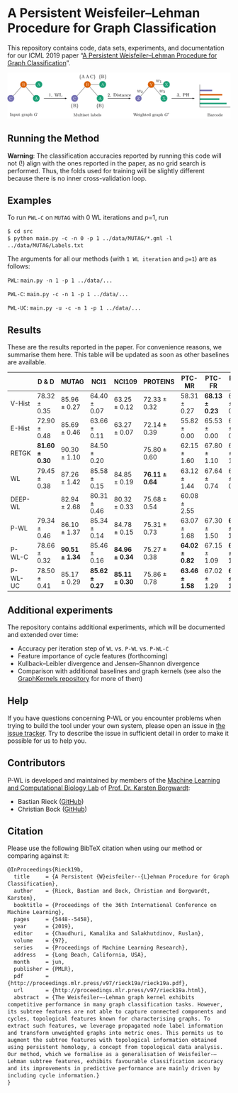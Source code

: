 # A Persistent Weisfeiler&ndash;Lehman Procedure for Graph Classification

This repository contains code, data sets, experiments, and documentation
for our ICML 2019 paper
&ldquo;[A Persistent Weisfeiler&ndash;Lehman Procedure for Graph Classification](http://proceedings.mlr.press/v97/rieck19a/rieck19a.pdf)&rdquo;.

![Workflow of the persistent Weisfeiler--Lehman procedure][logo]

[logo]: https://github.com/BorgwardtLab/P-WL/blob/master/assets/flow.png "Workflow of the persitent Weisfeiler--Lehman procedure"

## Running the Method

**Warning**: The classification accuracies reported by running this code
will not&nbsp;(!) align with the ones reported in the paper, as no grid
search is performed. Thus, the folds used for training will be slightly
different because there is no inner cross-validation loop.

## Examples

To run `PWL-C` on `MUTAG` with 0 WL iterations and p=1, run 
```
$ cd src
$ python main.py -c -n 0 -p 1 ../data/MUTAG/*.gml -l ../data/MUTAG/Labels.txt
```

The arguments for all our methods (with `1 WL iteration` and `p=1`) are as follows:

`PWL`: `main.py -n 1 -p 1 ../data/...`

`PWL-C`: `main.py -c -n 1 -p 1 ../data/...`

`PWL-UC`: `main.py -u -c -n 1 -p 1 ../data/...`

## Results

These are the results reported in the paper. For convenience reasons, we
summarise them here. This table will be updated as soon as other baselines
are available.

|             | D & D        | MUTAG        | NCI1         | NCI109       | PROTEINS     | PTC-MR       | PTC-FR       | PTC-MM       | PTC-FM       | 
|-------------|--------------|--------------|--------------|--------------|--------------|--------------|--------------|--------------|--------------| 
| V-Hist      | 78.32 ± 0.35 | 85.96 ± 0.27 | 64.40 ± 0.07 | 63.25 ± 0.12 | 72.33 ± 0.32 | 58.31 ± 0.27 | **68.13 ± 0.23** | 66.96 ± 0.51 | 57.91 ± 0.83 | 
| E-Hist      | 72.90 ± 0.48 | 85.69 ± 0.46 | 63.66 ± 0.11 | 63.27 ± 0.07 | 72.14 ± 0.39 | 55.82 ± 0.00 | 65.53 ± 0.00 | 61.61 ± 0.00 | 59.03 ± 0.00 | 
| RETGK   | **81.60 ± 0.30** | 90.30 ± 1.10 | 84.50 ± 0.20 |              | 75.80 ± 0.60 | 62.15 ± 1.60 | 67.80 ± 1.10 | 67.90 ± 1.40 | 63.90 ± 1.30 | 
| WL          | 79.45 ± 0.38 | 87.26 ± 1.42 | 85.58 ± 0.15 | 84.85 ± 0.19 | **76.11 ± 0.64** | 63.12 ± 1.44 | 67.64 ± 0.74 | 67.28 ± 0.97 | 64.80 ± 0.85 | 
| DEEP-WL |              | 82.94 ± 2.68 | 80.31 ± 0.46 | 80.32 ± 0.33 | 75.68 ± 0.54 | 60.08 ± 2.55 |              |              |              | 
| P-WL        | 79.34 ± 0.46 | 86.10 ± 1.37 | 85.34 ± 0.14 | 84.78 ± 0.15 | 75.31 ± 0.73 | 63.07 ± 1.68 | 67.30 ± 1.50 | **68.40 ± 1.17** | 64.47 ± 1.84 | 
| P-WL-C      | 78.66 ± 0.32 | **90.51 ± 1.34** | 85.46 ± 0.16 | **84.96 ± 0.34** | 75.27 ± 0.38 | **64.02 ± 0.82** | 67.15 ± 1.09 | **68.57 ± 1.76** | **65.78 ± 1.22** | 
| P-WL-UC     | 78.50 ± 0.41 | 85.17 ± 0.29 | **85.62 ± 0.27** | **85.11 ± 0.30** | 75.86 ± 0.78 | **63.46 ± 1.58**| 67.02 ± 1.29 | **68.01 ± 1.04** | **65.44 ± 1.18** | 

## Additional experiments

The repository contains additional experiments, which will be documented
and extended over time:

- Accuracy per iteration step of `WL` vs. `P-WL` vs. `P-WL-C`
- Feature importance of cycle features (forthcoming)
- Kullback&ndash;Leibler divergence and Jensen&ndash;Shannon divergence
- Comparison with additional baselines and graph kernels&nbsp;(see also
  the [GraphKernels repository](https://github.com/BorgwardtLab/GraphKernels)
  for more of them)

## Help

If you have questions concerning P-WL or you encounter problems when
trying to build the tool under your own system, please open an issue in
[the issue tracker](https://github.com/BorgwardtLab/P-WL/issues). Try to
describe the issue in sufficient detail in order to make it possible for
us to help you.

## Contributors

P-WL is developed and maintained by members of the [Machine Learning and
Computational Biology Lab](https://www.bsse.ethz.ch/mlcb) of [Prof. Dr.
Karsten Borgwardt](https://www.bsse.ethz.ch/mlcb/karsten.html):

- Bastian Rieck ([GitHub](https://github.com/Submanifold))
- Christian Bock ([GitHub](https://github.com/chrisby))

## Citation 

Please use the following BibTeX citation when using our method or
comparing against it:

    @InProceedings{Rieck19b,
      title     = {A Persistent {W}eisfeiler--{L}ehman Procedure for Graph Classification},
      author    = {Rieck, Bastian and Bock, Christian and Borgwardt, Karsten},
      booktitle = {Proceedings of the 36th International Conference on Machine Learning},
      pages     = {5448--5458},
      year      = {2019},
      editor    = {Chaudhuri, Kamalika and Salakhutdinov, Ruslan},
      volume    = {97},
      series    = {Proceedings of Machine Learning Research},
      address   = {Long Beach, California, USA},
      month     = jun,
      publisher = {PMLR},
      pdf       = {http://proceedings.mlr.press/v97/rieck19a/rieck19a.pdf},
      url       = {http://proceedings.mlr.press/v97/rieck19a.html},
      abstract  = {The Weisfeiler–-Lehman graph kernel exhibits competitive performance in many graph classification tasks. However, its subtree features are not able to capture connected components and cycles, topological features known for characterising graphs. To extract such features, we leverage propagated node label information and transform unweighted graphs into metric ones. This permits us to augment the subtree features with topological information obtained using persistent homology, a concept from topological data analysis. Our method, which we formalise as a generalisation of Weisfeiler-–Lehman subtree features, exhibits favourable classification accuracy and its improvements in predictive performance are mainly driven by including cycle information.}
    }
